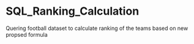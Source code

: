 # SQL_Ranking_Calculation
Quering football dataset to calculate ranking of the teams based on new propsed formula

